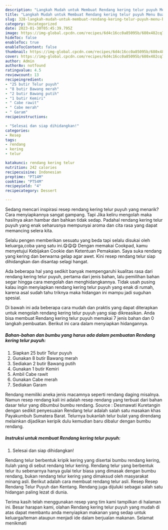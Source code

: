 ```yaml
---
description: "Langkah Mudah untuk Membuat Rendang kering telur puyuh Menu Buat lebaran"
title: "Langkah Mudah untuk Membuat Rendang kering telur puyuh Menu Buat lebaran"
slug: 328-langkah-mudah-untuk-membuat-rendang-kering-telur-puyuh-menu-buat-lebaran
category: Uncategorized
date: 2023-01-30T05:45:39.795Z
image: https://img-global.cpcdn.com/recipes/6d4c16cc0a85095b/680x482cq70/rendang-kering-telur-puyuh-foto-resep-utama.jpg
hideToc: false
enableToc: true
enableTocContent: false
thumbnail: https://img-global.cpcdn.com/recipes/6d4c16cc0a85095b/680x482cq70/rendang-kering-telur-puyuh-foto-resep-utama.jpg
cover: https://img-global.cpcdn.com/recipes/6d4c16cc0a85095b/680x482cq70/rendang-kering-telur-puyuh-foto-resep-utama.jpg
author: Admin
authorAv: notfound
ratingvalue: 4.5
reviewcount: 13
recipeingredient:
- "25 butir Telur puyuh"
- "8 butir Bawang merah"
- "2 butir Bawang putih"
- "1 butir Kemiri"
- " Cabe rawit"
- " Cabe merah"
- " Garam"
recipeinstructions:

- "Selesai dan siap dihidangkan!"
categories:
- Resep
tags:
- rendang
- kering
- telur

katakunci: rendang kering telur 
nutrition: 242 calories
recipecuisine: Indonesian
preptime: "PT14M"
cooktime: "PT54M"
recipeyield: "4"
recipecategory: Dessert

---
```



Sedang mencari inspirasi resep rendang kering telur puyuh yang menarik? Cara menyiapkannya sangat gampang. Tapi Jika keliru mengolah maka hasilnya akan hambar dan bahkan tidak sedap. Padahal rendang kering telur puyuh yang enak seharusnya mempunyai aroma dan cita rasa yang dapat memancing selera kita.


Selalu pengen memberikan sesuatu yang beda tapi selalu disukai oleh keluarga,coba yang satu ini.😋😋😋 Dengan memakai Cookpad, kamu menyetujui Kebijakan Cookie dan Ketentuan Pemakaian. Saya suka rendang yang kering dan berwarna gelap agar awet. Kini resep rendang telur siap dihidangkan dan disantap selagi hangat.

Ada beberapa hal yang sedikit banyak mempengaruhi kualitas rasa dari rendang kering telur puyuh, pertama dari jenis bahan, lalu pemilihan bahan segar hingga cara mengolah dan menghidangkannya. Tidak usah pusing kalau ingin menyiapkan rendang kering telur puyuh yang enak di rumah, karena asal sudah tahu triknya maka hidangan ini mampu jadi suguhan spesial.


Di bawah ini ada beberapa cara mudah dan praktis yang dapat diterapkan untuk mengolah rendang kering telur puyuh yang siap dikreasikan. Anda bisa membuat Rendang kering telur puyuh memakai 7 jenis bahan dan 0 langkah pembuatan. Berikut ini cara dalam menyiapkan hidangannya.

<!--inarticleads1-->

##### Bahan-bahan dan bumbu yang harus ada dalam pembuatan Rendang kering telur puyuh:

1. Siapkan 25 butir Telur puyuh
1. Gunakan 8 butir Bawang merah
1. Sediakan 2 butir Bawang putih
1. Gunakan 1 butir Kemiri
1. Ambil  Cabe rawit
1. Gunakan  Cabe merah
1. Sediakan  Garam


Rendang memiliki aneka jenis macamnya seperti rendang daging misalnya. Namun resep rendang kali ini adalah resep rendang yang terbuat dari bahan dasar telur yang dibumbui bumbu rendang. Source : Desmawati Kuretangin dengan sedikit penyesuaian Rendang telur adalah salah satu masakan khas Payakumbuh Sumatera Barat. Telurnya bukanlah telur bulat yang direndang melainkan dijadikan keripik dulu kemudian baru dibalur dengan bumbu rendang. 

<!--inarticleads2-->

##### Instruksi untuk membuat Rendang kering telur puyuh:


1. Selesai dan siap dihidangkan!

Rendang telur berbentuk kripik kering yang disertai bumbu rendang kering, itulah yang di sebut rendang telur kering. Rendang telur yang berbentuk telur itu sebenarnya hanya gulai telur biasa yang dimasak dengan bumbu rendang, bukan rendang telur kering yang dimaksud oleh masyarakat minang asli. Berikut adalah cara membuat rendang telur asli. Resep Resep Rendang Telur Puyuh dan Kentang. Rendang juga dijuluki sebagai salah satu hidangan paling lezat di dunia. 

Terima kasih telah menggunakan resep yang tim kami tampilkan di halaman ini. Besar harapan kami, olahan Rendang kering telur puyuh yang mudah di atas dapat membantu anda menyiapkan makanan yang sedap untuk keluarga/teman ataupun menjadi ide dalam berjualan makanan. Selamat menikmati
